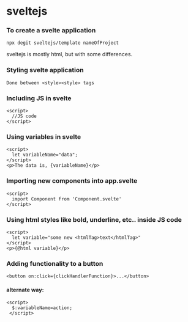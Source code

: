 # sveltejs

### To create a svelte application
```svelte
npx degit sveltejs/template nameOfProject
```

sveltejs is mostly html, but with some differences.

### Styling svelte application
```svelte
Done between <style><style> tags
```
### Including JS in svelte
```svelte
<script>
  //JS code
</script>
```

### Using variables in svelte
```svelte
<script>
  let variableName="data";
</script>
<p>The data is, {variableName}</p>
```
### Importing new components into app.svelte
```svelte
<script>
  import Component from 'Component.svelte'
</script>
```

### Using html styles like bold, underline, etc.. inside JS code
```svelte
<script>
  let variable="some new <htmlTag>text</htmlTag>"
</script>
<p>{@html variable}</p>
```

### Adding functionality to a button
```svelte
<button on:click={clickHandlerFunction}>...</button>
```

#### alternate way:
```svelte
<script>
  $:variableName=action;
 </script>
 ```
 
 
